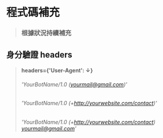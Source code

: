 # 程式碼補充
> ### 根據狀況持續補充

## 身分驗證 headers
> #### headers={'User-Agent': ↓}
> ###### 'YourBotName/1.0 (yourmail@gmail.com)'
> ###### 'YourBotName/1.0 (+http://yourwebsite.com/contact)'
> ###### 'YourBotName/1.0 (+http://yourwebsite.com/contact) yourmail@gmail.com'
